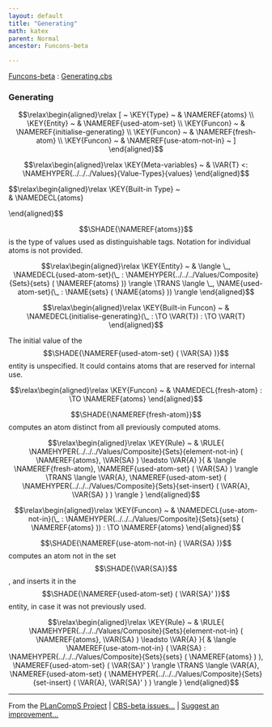 ```yaml
---
layout: default
title: "Generating"
math: katex
parent: Normal
ancestor: Funcons-beta

---
```


[Funcons-beta] : [Generating.cbs]

### Generating
               


$$\relax\begin{aligned}\relax
  [ ~ 
  \KEY{Type} ~ & \NAMEREF{atoms} \\
  \KEY{Entity} ~ & \NAMEREF{used-atom-set} \\
  \KEY{Funcon} ~ & \NAMEREF{initialise-generating} \\
  \KEY{Funcon} ~ & \NAMEREF{fresh-atom} \\
  \KEY{Funcon} ~ & \NAMEREF{use-atom-not-in}
  ~ ]
\end{aligned}$$

$$\relax\begin{aligned}\relax
  \KEY{Meta-variables} ~ 
  & \VAR{T} <: \NAMEHYPER{../../../Values}{Value-Types}{values}
\end{aligned}$$

$$\relax\begin{aligned}\relax
  \KEY{Built-in Type} ~  
  & \NAMEDECL{atoms}  
  
\end{aligned}$$


  $$\SHADE{\NAMEREF{atoms}}$$ is the type of values used as distinguishable tags.
  Notation for individual atoms is not provided.


$$\relax\begin{aligned}\relax
  \KEY{Entity} ~ 
  & \langle \_, \NAMEDECL{used-atom-set}(\_ : \NAMEHYPER{../../../Values/Composite}{Sets}{sets}
                                                            ( \NAMEREF{atoms} )) \rangle \TRANS  \langle \_, \NAME{used-atom-set}(\_ : \NAME{sets}
                                                                                               ( \NAME{atoms} )) \rangle
\end{aligned}$$

$$\relax\begin{aligned}\relax
  \KEY{Built-in Funcon} ~ 
  & \NAMEDECL{initialise-generating}(\_ :  \TO \VAR{T}) :  \TO \VAR{T}
\end{aligned}$$


  The initial value of the $$\SHADE{\NAMEREF{used-atom-set}
           ( \VAR{SA} )}$$ entity is unspecified. It could
  contains atoms that are reserved for internal use.


$$\relax\begin{aligned}\relax
  \KEY{Funcon} ~ 
  & \NAMEDECL{fresh-atom} :  \TO \NAMEREF{atoms}
\end{aligned}$$


  $$\SHADE{\NAMEREF{fresh-atom}}$$ computes an atom distinct from all previously computed atoms.


$$\relax\begin{aligned}\relax
  \KEY{Rule} ~ 
    & \RULE{
      \NAMEHYPER{../../../Values/Composite}{Sets}{element-not-in}
        ( \NAMEREF{atoms},   
          \VAR{SA} ) \leadsto
        \VAR{A}
      }{
      &  \langle \NAMEREF{fresh-atom}, \NAMEREF{used-atom-set} ( \VAR{SA} ) \rangle \TRANS 
          \langle \VAR{A}, \NAMEREF{used-atom-set} ( \NAMEHYPER{../../../Values/Composite}{Sets}{set-insert}
                                                   ( \VAR{A},   
                                                     \VAR{SA} ) ) \rangle
      }
\end{aligned}$$

$$\relax\begin{aligned}\relax
  \KEY{Funcon} ~ 
  & \NAMEDECL{use-atom-not-in}(\_ : \NAMEHYPER{../../../Values/Composite}{Sets}{sets}
                                ( \NAMEREF{atoms} )) :  \TO \NAMEREF{atoms}
\end{aligned}$$


  $$\SHADE{\NAMEREF{use-atom-not-in}
           ( \VAR{SA} )}$$ computes an atom not in the set $$\SHADE{\VAR{SA}}$$, and inserts it
  in the $$\SHADE{\NAMEREF{used-atom-set}
           ( \VAR{SA}' )}$$ entity, in case it was not previously used.


$$\relax\begin{aligned}\relax
  \KEY{Rule} ~ 
    & \RULE{
      \NAMEHYPER{../../../Values/Composite}{Sets}{element-not-in}
        ( \NAMEREF{atoms},   
          \VAR{SA} ) \leadsto
        \VAR{A}
      }{
      &  \langle \NAMEREF{use-atom-not-in}
                              ( \VAR{SA} : \NAMEHYPER{../../../Values/Composite}{Sets}{sets}
                                            ( \NAMEREF{atoms} ) ), \NAMEREF{used-atom-set} ( \VAR{SA}' ) \rangle \TRANS 
          \langle \VAR{A}, \NAMEREF{used-atom-set} ( \NAMEHYPER{../../../Values/Composite}{Sets}{set-insert}
                                                   ( \VAR{A},   
                                                     \VAR{SA}' ) ) \rangle
      }
\end{aligned}$$



[Funcons-beta]: /CBS-beta/math/Funcons-beta
  "FUNCONS-BETA"
[Unstable-Funcons-beta]: /CBS-beta/math/Unstable-Funcons-beta
  "UNSTABLE-FUNCONS-BETA"
[Languages-beta]: /CBS-beta/math/Languages-beta
  "LANGUAGES-BETA"
[Unstable-Languages-beta]: /CBS-beta/math/Unstable-Languages-beta
  "UNSTABLE-LANGUAGES-BETA"
[CBS-beta]: /CBS-beta 
  "CBS-BETA"


____

From the [PLanCompS Project] | [CBS-beta issues...] | [Suggest an improvement...]

[Generating.cbs]: /CBS-beta/Funcons-beta/Computations/Normal/Generating/Generating.cbs
  "CBS SOURCE FILE"
[PLanCompS Project]: https://plancomps.github.io
  "PROGRAMMING LANGUAGE COMPONENTS AND SPECIFICATIONS PROJECT HOME PAGE"
[CBS-beta issues...]: https://github.com/plancomps/CBS-beta/issues
  "CBS-BETA ISSUE REPORTS ON GITHUB"
[Suggest an improvement...]: mailto:plancomps@gmail.com?Subject=CBS-beta%20-%20comment&Body=Re%3A%20CBS-beta%20specification%20at%20Computations/Normal/Generating/Generating.cbs%0A%0AComment/Query/Issue/Suggestion%3A%0A%0A%0ASignature%3A%0A 
  "GENERATE AN EMAIL TEMPLATE"
